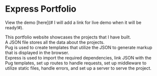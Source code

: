 # Express Portfolio

View the demo [here](# I will add a link for live demo when it will be ready!#).

This portfolio website showcases the projects that I have built.<br/>
A JSON file stores all the data about the projects.<br/>
Pug is used to create templates that utilize the JSON to generate markup that is displayed in the browser.<br/>
Express is used to import the required dependencies, link JSON with the Pug templates, set up routes to handle requests, set up middleware to utilize static files, handle errors, and set up a server to serve the project. 
